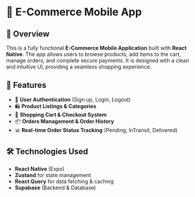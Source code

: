 # 📱 E-Commerce Mobile App

## 📝 Overview
This is a fully functional **E-Commerce Mobile Application** built with **React Native**. The app allows users to browse products, add items to the cart, manage orders, and complete secure payments. It is designed with a clean and intuitive UI, providing a seamless shopping experience.

## 🚀 Features
- 🔐 **User Authentication** (Sign up, Login, Logout)
- 🛍 **Product Listings & Categories**
- 🛒 **Shopping Cart & Checkout System**
- 📦 **Orders Management & Order History**
- 📊 **Real-time Order Status Tracking** (Pending, InTransit, Delivered)



## 🛠️ Technologies Used
- **React Native** (Expo)
- **Zustand** for state management
- **React Query** for data fetching & caching
- **Supabase** (Backend & Database)

